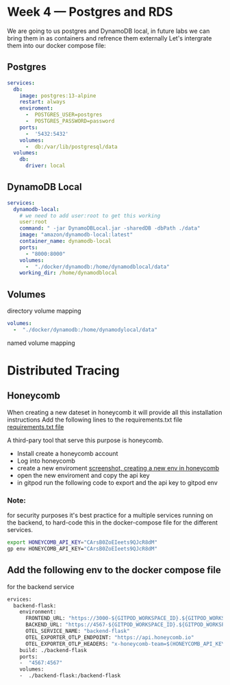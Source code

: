 # Week 4 — Postgres and RDS
We are going to us postgres and DynamoDB local, in future labs we can bring them in as containers and refrence them externally
Let's intergrate them into our docker compose file:

## Postgres
```yml
services:
  db:
    image: postgres:13-alpine
    restart: always
    enviroment:
      -  POSTGRES_USER=postgres
      -  POSTGRES_PASSWORD=password
    ports:
      -  '5432:5432'
    volumes:
      -  db:/var/lib/postgresql/data
  volumes:
    db:
      driver: local
```

## DynamoDB Local
```yml
services:
  dynamodb-local:
    # we need to add user:root to get this working
    user:root
    command: " -jar DynamoDBLocal.jar -sharedDB -dbPath ./data"
    image: "amazon/dynamodb-local:latest"
    container_name: dynamodb-local
    ports:
      - "8000:8000"
    volumes:
      -  "./docker/dynamodb:/home/dynamodblocal/data"
    working_dir: /home/dynamodblocal
```

## Volumes 
directory volume mapping 
```yml
volumes:
  -  "./docker/dynamodb:/home/dynamodylocal/data"
```
named volume mapping 




# Distributed Tracing 

## Honeycomb

When creating a new dateset in honeycomb it will provide all this  installation instructions 
Add the following lines to the requirements.txt file [requirements.txt file](../backend-flask/services/requirements.txt)


A third-pary tool that serve this purpose is honeycomb. 
- Install create a honeycomb account
- Log into honeycomb
- create a new enviroment [screenshot, creating a new env in honeycomb](./screenshot.md)
- open the new enviroment and copy the api key
- in gitpod run the following code to export and the api key to gitpod env

### Note:
for security purposes it's best practice for a multiple services running on the backend, to hard-code this in the docker-compose file for the different services.
  
```sh
export HONEYCOMB_API_KEY="CArsB0ZoEIeets9QJcR8dM"
gp env HONEYCOMB_API_KEY="CArsB0ZoEIeets9QJcR8dM"
```
## Add the following env to the docker compose file 
for the backend service 
```Dockerfile
ervices:
  backend-flask:
    environment:
      FRONTEND_URL: "https://3000-${GITPOD_WORKSPACE_ID}.${GITPOD_WORKSPACE_CLUSTER_HOST}"
      BACKEND_URL: "https://4567-${GITPOD_WORKSPACE_ID}.${GITPOD_WORKSPACE_CLUSTER_HOST}"
      OTEL_SERVICE_NAME: "backend-flask"                                              #added line
      OTEL_EXPORTER_OTLP_ENDPOINT: "https://api.honeycomb.io"                         #added line
      OTEL_EXPORTER_OTLP_HEADERS: "x-honeycomb-team=$(HONEYCOMB_API_KEY)"             #added line 
    build: ./backend-flask
    ports:
    -  "4567:4567"
    volumes:
    -  ./backend-flask:/backend-flask
```
